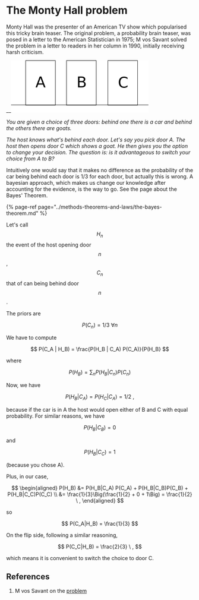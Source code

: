 # The Monty Hall problem

Monty Hall was the presenter of an American TV show which popularised this tricky brain teaser. The original problem, a probability brain teaser, was posed in a letter to the American Statistician in 1975; M vos Savant solved the problem in a letter to readers in her column in 1990, initially receiving harsh criticism.

\_\_![](../../.gitbook/assets/montyhall.png) 

_You are given a choice of three doors: behind one there is a car and behind the others there are goats._

_The host knows what's behind each door. Let's say you pick door A. The host then opens door C which shows a goat. He then gives you the option to change your decision. The question is: is it advantageous to switch your choice from A to B?_

Intuitively one would say that it makes no difference as the probability of the car being behind each door is 1/3 for each door, but actually this is wrong. A bayesian approach, which makes us change our knowledge after accounting for the evidence, is the way to go. See the page about the Bayes' Theorem.

{% page-ref page="../methods-theorems-and-laws/the-bayes-theorem.md" %}

Let's call $$H_n$$ the event of the host opening door $$n$$ , $$C_n$$ that of can being behind door $$n$$ .

The priors are

$$
P(C_n) = 1/3 \ \forall n
$$

We have to compute

$$
P(C_A | H_B) = \frac{P(H_B | C_A) P(C_A)}{P(H_B}
$$

where

$$
P(H_B) = \sum_n P(H_B| C_n) P(C_n)
$$

Now, we have

$$
P(H_B| C_A) = P(H_C|C_A) = 1/2 \ ,
$$

because if the car is in A the host would open either of B and C with equal probability. For similar reasons, we have

$$
P(H_B|C_B) = 0
$$

and

$$
P(H_B|C_C) = 1
$$

\(because you chose A\).

Plus, in our case,

$$
\begin{aligned}
    P(H_B) &= P(H_B|C_A) P(C_A) + P(H_B|C_B)P(C_B) + P(H_B|C_C)P(C_C) \\
           &= \frac{1}{3}\Big(\frac{1}{2} + 0 + 1\Big) = \frac{1}{2} \ ,
\end{aligned}
$$

so

$$
P(C_A|H_B) = \frac{1}{3}
$$

On the flip side, following a similar reasoning,

$$
P(C_C|H_B) = \frac{2}{3} \ ,
$$

which means it is convenient to switch the choice to door C.

## References

1. M vos Savant on the [problem](http://marilynvossavant.com/game-show-problem/)



